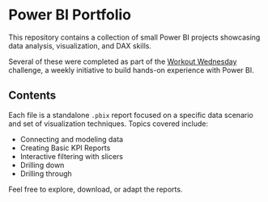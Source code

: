 # Power BI Portfolio

This repository contains a collection of small Power BI projects showcasing data analysis, visualization, and DAX skills.

Several of these were completed as part of the [Workout Wednesday](https://www.workout-wednesday.com/power-bi/) challenge, a weekly initiative to build hands-on experience with Power BI.

## Contents

Each file is a standalone `.pbix` report focused on a specific data scenario and set of visualization techniques. Topics covered include:

- Connecting and modeling data
- Creating Basic KPI Reports
- Interactive filtering with slicers
- Drilling down
- Drilling through

Feel free to explore, download, or adapt the reports.
